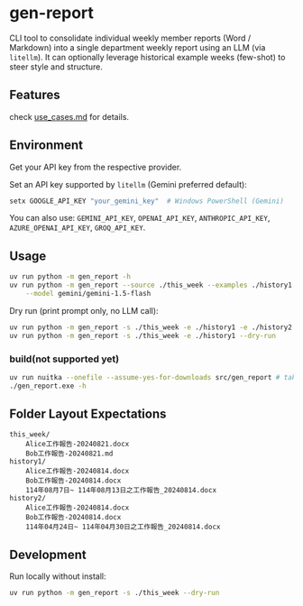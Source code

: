 # gen-report

CLI tool to consolidate individual weekly member reports (Word / Markdown) into a single department weekly report using an LLM (via `litellm`). It can optionally leverage historical example weeks (few-shot) to steer style and structure.

## Features

check [use_cases.md](docs/use_cases.md) for details.

## Environment

Get your API key from the respective provider.

Set an API key supported by `litellm` (Gemini preferred default):

```powershell
setx GOOGLE_API_KEY "your_gemini_key"  # Windows PowerShell (Gemini)
```

You can also use: `GEMINI_API_KEY`, `OPENAI_API_KEY`, `ANTHROPIC_API_KEY`, `AZURE_OPENAI_API_KEY`, `GROQ_API_KEY`.

## Usage

```bash
uv run python -m gen_report -h
uv run python -m gen_report --source ./this_week --examples ./history1 -e ./history2 --out dept_report_20240821.md \
	--model gemini/gemini-1.5-flash
```

Dry run (print prompt only, no LLM call):

```bash
uv run python -m gen_report -s ./this_week -e ./history1 -e ./history2 --dry-run
uv run python -m gen_report -s ./this_week -e ./history1 --dry-run
```

### build(not supported yet)

```bash
uv run nuitka --onefile --assume-yes-for-downloads src/gen_report # take a long time
./gen_report.exe -h
```

## Folder Layout Expectations

```
this_week/
	Alice工作報告-20240821.docx
	Bob工作報告-20240821.md
history1/
	Alice工作報告-20240814.docx
	Bob工作報告-20240814.docx
	114年08月7日~ 114年08月13日之工作報告_20240814.docx
history2/
	Alice工作報告-20240814.docx
	Bob工作報告-20240814.docx
	114年04月24日~ 114年04月30日之工作報告_20240814.docx
```

## Development

Run locally without install:

```bash
uv run python -m gen_report -s ./this_week --dry-run
```
